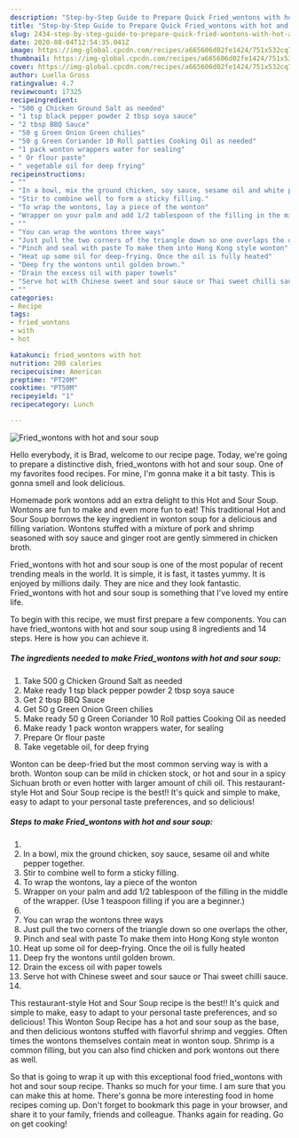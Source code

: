 ```yaml
---
description: "Step-by-Step Guide to Prepare Quick Fried_wontons with hot and sour soup"
title: "Step-by-Step Guide to Prepare Quick Fried_wontons with hot and sour soup"
slug: 2434-step-by-step-guide-to-prepare-quick-fried-wontons-with-hot-and-sour-soup
date: 2020-08-04T12:54:35.041Z
image: https://img-global.cpcdn.com/recipes/a665606d02fe1424/751x532cq70/fried_wontons-with-hot-and-sour-soup-recipe-main-photo.jpg
thumbnail: https://img-global.cpcdn.com/recipes/a665606d02fe1424/751x532cq70/fried_wontons-with-hot-and-sour-soup-recipe-main-photo.jpg
cover: https://img-global.cpcdn.com/recipes/a665606d02fe1424/751x532cq70/fried_wontons-with-hot-and-sour-soup-recipe-main-photo.jpg
author: Luella Gross
ratingvalue: 4.7
reviewcount: 17325
recipeingredient:
- "500 g Chicken Ground Salt as needed"
- "1 tsp black pepper powder 2 tbsp soya sauce"
- "2 tbsp BBQ Sauce"
- "50 g Green Onion Green chilies"
- "50 g Green Coriander 10 Roll patties Cooking Oil as needed"
- "1 pack wonton wrappers water for sealing"
- " Or flour paste"
- " vegetable oil for deep frying"
recipeinstructions:
- ""
- "In a bowl, mix the ground chicken, soy sauce, sesame oil and white pepper together."
- "Stir to combine well to form a sticky filling."
- "To wrap the wontons, lay a piece of the wonton"
- "Wrapper on your palm and add 1/2 tablespoon of the filling in the middle of the wrapper. (Use 1 teaspoon filling if you are a beginner.)"
- ""
- "You can wrap the wontons three ways"
- "Just pull the two corners of the triangle down so one overlaps the other,"
- "Pinch and seal with paste To make them into Hong Kong style wonton"
- "Heat up some oil for deep-frying. Once the oil is fully heated"
- "Deep fry the wontons until golden brown."
- "Drain the excess oil with paper towels"
- "Serve hot with Chinese sweet and sour sauce or Thai sweet chilli sauce."
- ""
categories:
- Recipe
tags:
- fried_wontons
- with
- hot

katakunci: fried_wontons with hot 
nutrition: 208 calories
recipecuisine: American
preptime: "PT20M"
cooktime: "PT50M"
recipeyield: "1"
recipecategory: Lunch

---
```



![Fried_wontons with hot and sour soup](https://img-global.cpcdn.com/recipes/a665606d02fe1424/751x532cq70/fried_wontons-with-hot-and-sour-soup-recipe-main-photo.jpg)

Hello everybody, it is Brad, welcome to our recipe page. Today, we're going to prepare a distinctive dish, fried_wontons with hot and sour soup. One of my favorites food recipes. For mine, I'm gonna make it a bit tasty. This is gonna smell and look delicious.

Homemade pork wontons add an extra delight to this Hot and Sour Soup. Wontons are fun to make and even more fun to eat! This traditional Hot and Sour Soup borrows the key ingredient in wonton soup for a delicious and filling variation. Wontons stuffed with a mixture of pork and shrimp seasoned with soy sauce and ginger root are gently simmered in chicken broth.

Fried_wontons with hot and sour soup is one of the most popular of recent trending meals in the world. It is simple, it is fast, it tastes yummy. It is enjoyed by millions daily. They are nice and they look fantastic. Fried_wontons with hot and sour soup is something that I've loved my entire life.


To begin with this recipe, we must first prepare a few components. You can have fried_wontons with hot and sour soup using 8 ingredients and 14 steps. Here is how you can achieve it.

<!--inarticleads1-->

##### The ingredients needed to make Fried_wontons with hot and sour soup:

1. Take 500 g Chicken Ground Salt as needed
1. Make ready 1 tsp black pepper powder 2 tbsp soya sauce
1. Get 2 tbsp BBQ Sauce
1. Get 50 g Green Onion Green chilies
1. Make ready 50 g Green Coriander 10 Roll patties Cooking Oil as needed
1. Make ready 1 pack wonton wrappers water, for sealing
1. Prepare  Or flour paste
1. Take  vegetable oil, for deep frying


Wonton can be deep-fried but the most common serving way is with a broth. Wonton soup can be mild in chicken stock, or hot and sour in a spicy Sichuan broth or even hotter with larger amount of chili oil. This restaurant-style Hot and Sour Soup recipe is the best!! It&#39;s quick and simple to make, easy to adapt to your personal taste preferences, and so delicious! 

<!--inarticleads2-->

##### Steps to make Fried_wontons with hot and sour soup:

1. 
1. In a bowl, mix the ground chicken, soy sauce, sesame oil and white pepper together.
1. Stir to combine well to form a sticky filling.
1. To wrap the wontons, lay a piece of the wonton
1. Wrapper on your palm and add 1/2 tablespoon of the filling in the middle of the wrapper. (Use 1 teaspoon filling if you are a beginner.)
1. 
1. You can wrap the wontons three ways
1. Just pull the two corners of the triangle down so one overlaps the other,
1. Pinch and seal with paste To make them into Hong Kong style wonton
1. Heat up some oil for deep-frying. Once the oil is fully heated
1. Deep fry the wontons until golden brown.
1. Drain the excess oil with paper towels
1. Serve hot with Chinese sweet and sour sauce or Thai sweet chilli sauce.
1. 


This restaurant-style Hot and Sour Soup recipe is the best!! It&#39;s quick and simple to make, easy to adapt to your personal taste preferences, and so delicious! This Wonton Soup Recipe has a hot and sour soup as the base, and then delicious wontons stuffed with flavorful shrimp and veggies. Often times the wontons themselves contain meat in wonton soup. Shrimp is a common filling, but you can also find chicken and pork wontons out there as well. 

So that is going to wrap it up with this exceptional food fried_wontons with hot and sour soup recipe. Thanks so much for your time. I am sure that you can make this at home. There's gonna be more interesting food in home recipes coming up. Don't forget to bookmark this page in your browser, and share it to your family, friends and colleague. Thanks again for reading. Go on get cooking!
